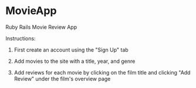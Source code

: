 # MovieApp
Ruby Rails Movie Review App

Instructions: 

1) First create an account using the "Sign Up" tab

2) Add movies to the site with a title, year, and genre

3) Add reviews for each movie by clicking on the film title and clicking "Add Review" under the film's overview page
